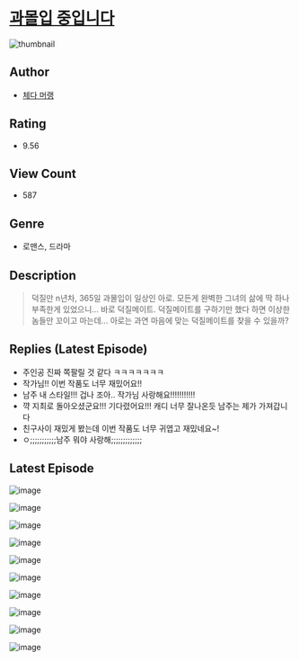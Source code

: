 # [과몰입 중입니다](https://comic.naver.com/bestChallenge/list?titleId=810442)
![thumbnail](https://image-comic.pstatic.net/user_contents_data/challenge_comic/2023/05/23/360590/upload_7090131703945060709_480x623.jpeg)

## Author
- [체다 머랭](https://comic.naver.com/artistTitle?id=360590)

## Rating
- 9.56

## View Count
- 587

## Genre
- 로맨스, 드라마

## Description
> 덕질만 n년차, 365일 과몰입이 일상인 아로. 모든게 완벽한 그녀의 삶에 딱 하나 부족한게 있었으니... 바로 덕질메이트. 덕질메이트를 구하기만 했다 하면 이상한 놈들만 꼬이고 마는데... 아로는 과연 마음에 맞는 덕질메이트를 찾을 수 있을까?

## Replies (Latest Episode)
- 주인공 진짜 쪽팔릴 것 같다 ㅋㅋㅋㅋㅋㅋㅋ
- 작가님!! 이번 작품도 너무 재밌어요!!
- 남주 내 스타일!!! 겁나 조아.. 작가님 사랑해요!!!!!!!!!!!
- 꺅 지최로 돌아오셨군요!!! 기다렸어요!!! 캐디 너무 잘나온듯 남주는 제가 가져갑니다
- 친구사이 재밌게 봤는데 이번 작품도 너무 귀엽고 재밌네요~!
- ㅇ;;;;;;;;;;;남주 뭐야 사랑해;;;;;;;;;;;;;

## Latest Episode
![image](https://image-comic.pstatic.net/user_contents_data/challenge_comic/2023/05/25/360590/upload_3977911243438580022.jpeg)

![image](https://image-comic.pstatic.net/user_contents_data/challenge_comic/2023/05/25/360590/upload_3474075459748324145.jpeg)

![image](https://image-comic.pstatic.net/user_contents_data/challenge_comic/2023/05/25/360590/upload_7149289819728131638.jpeg)

![image](https://image-comic.pstatic.net/user_contents_data/challenge_comic/2023/05/25/360590/upload_7147266709759943270.jpeg)

![image](https://image-comic.pstatic.net/user_contents_data/challenge_comic/2023/05/25/360590/upload_4049409396494984754.jpeg)

![image](https://image-comic.pstatic.net/user_contents_data/challenge_comic/2023/05/25/360590/upload_7148401422053237812.jpeg)

![image](https://image-comic.pstatic.net/user_contents_data/challenge_comic/2023/05/25/360590/upload_4050204348518971441.jpeg)

![image](https://image-comic.pstatic.net/user_contents_data/challenge_comic/2023/05/25/360590/upload_3558185873711719729.jpeg)

![image](https://image-comic.pstatic.net/user_contents_data/challenge_comic/2023/05/25/360590/upload_7147884849288197944.jpeg)

![image](https://image-comic.pstatic.net/user_contents_data/challenge_comic/2023/05/25/360590/upload_7089569823402307893.jpeg)
